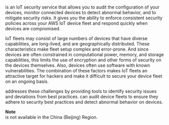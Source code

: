 # <a name="device-defender"></a>

 is an IoT security service that allows you to audit the configuration of your devices, monitor connected devices to detect abnormal behavior, and to mitigate security risks\. It gives you the ability to enforce consistent security policies across your AWS IoT device fleet and respond quickly when devices are compromised\. 

IoT fleets may consist of large numbers of devices that have diverse capabilities, are long\-lived, and are geographically distributed\. These characteristics make fleet setup complex and error\-prone\. And since devices are often constrained in computational power, memory, and storage capabilities, this limits the use of encryption and other forms of security on the devices themselves\. Also, devices often use software with known vulnerabilities\. The combination of these factors makes IoT fleets an attractive target for hackers and make it difficult to secure your device fleet on an ongoing basis\.

 addresses these challenges by providing tools to identify security issues and deviations from best practices\.  can audit device fleets to ensure they adhere to security best practices and detect abnormal behavior on devices\.  

**Note**  
 is not available in the China \(Beijing\) Region\.
